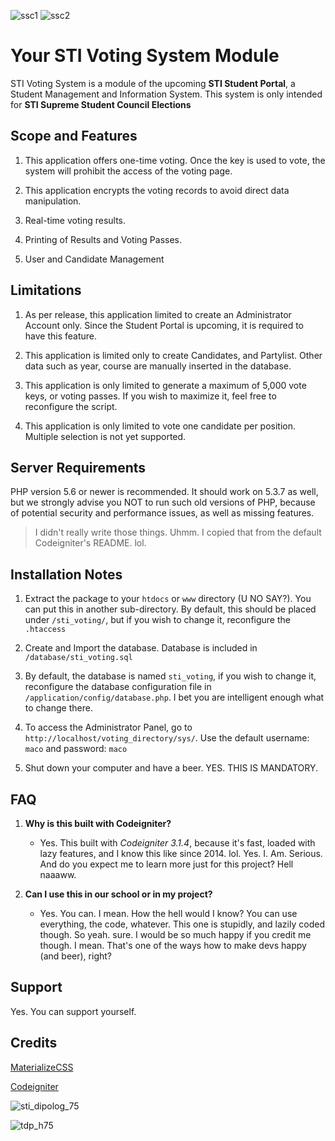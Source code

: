 ![ssc1](https://user-images.githubusercontent.com/18521782/28152219-f2aeef2e-67d1-11e7-8e32-915d546556f8.png)
![ssc2](https://user-images.githubusercontent.com/18521782/28152218-f2aad588-67d1-11e7-9d65-9639a2706ef6.png)

# Your STI Voting System Module #

STI Voting System is a module of the upcoming **STI Student Portal**, a Student Management and Information System. This system is only intended for **STI Supreme Student Council Elections**

## Scope and Features ##

1. This application offers one-time voting. Once the key is used to vote, the system will prohibit the access of the voting page.

2. This application encrypts the voting records to avoid direct data manipulation.

3. Real-time voting results. 

4. Printing of Results and Voting Passes.

5. User and Candidate Management

## Limitations ##

1. As per release, this application limited to create an Administrator Account only. Since the Student Portal is upcoming, it is required to have this feature.

2. This application is limited only to create Candidates, and Partylist. Other data such as year, course are manually inserted in the database. 

3. This application is only limited to generate a maximum of 5,000 vote keys, or voting passes. If you wish to maximize it, feel free to reconfigure the script. 

4. This application is only limited to vote one candidate per position. Multiple selection is not yet supported.

## Server Requirements ##

PHP version 5.6 or newer is recommended.
It should work on 5.3.7 as well, but we strongly advise you NOT to run
such old versions of PHP, because of potential security and performance
issues, as well as missing features.

> I didn't really write those things. Uhmm. I copied that from the default Codeigniter's README. lol.

## Installation Notes ##

1. Extract the package to your `htdocs` or `www` directory (U NO SAY?). You can put this in another sub-directory. By default, this should be placed under `/sti_voting/`, but if you wish to change it, reconfigure the `.htaccess`

2. Create and Import the database. Database is included in `/database/sti_voting.sql`

3. By default, the database is named `sti_voting`, if you wish to change it, reconfigure the database configuration file in `/application/config/database.php`. I bet you are intelligent enough what to change there.

4. To access the Administrator Panel, go to `http://localhost/voting_directory/sys/`. Use the default username: `maco` and password: `maco`

5. Shut down your computer and have a beer. YES. THIS IS MANDATORY.

## FAQ ##
1. **Why is this built with Codeigniter?**
    * Yes. This built with *Codeigniter 3.1.4*, because it's fast, loaded with lazy features, and I know this like since 2014. lol. Yes. I. Am. Serious. And do you expect me to learn more just for this project? Hell naaaww. 

2. **Can I use this in our school or in my project?**
    * Yes. You can. I mean. How the hell would I know? You can use everything, the code, whatever. This one is stupidly, and lazily coded though. So yeah. sure. I would be so much happy if you credit me though. I mean. That's one of the ways how to make devs happy (and beer), right? 


## Support ##
 Yes. You can support yourself.

## Credits ##

[MaterializeCSS](http://materializecss.com/)

[Codeigniter](http://codeigniter.com/)

![sti_dipolog_75](https://user-images.githubusercontent.com/18521782/28152212-e2835e50-67d1-11e7-9bff-c93379b6cfe3.png)

![tdp_h75](https://user-images.githubusercontent.com/18521782/28152226-fb9ba866-67d1-11e7-8015-1f8a9845f132.png)
